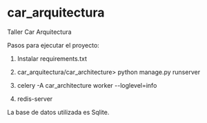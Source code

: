 # car_arquitectura
Taller Car Arquitectura


Pasos para ejecutar el proyecto:

1. Instalar requirements.txt

2. car_arquitectura/car_architecture> python manage.py runserver

3. celery -A car_architecture worker --loglevel=info

4. redis-server

La base de datos utilizada es Sqlite.


